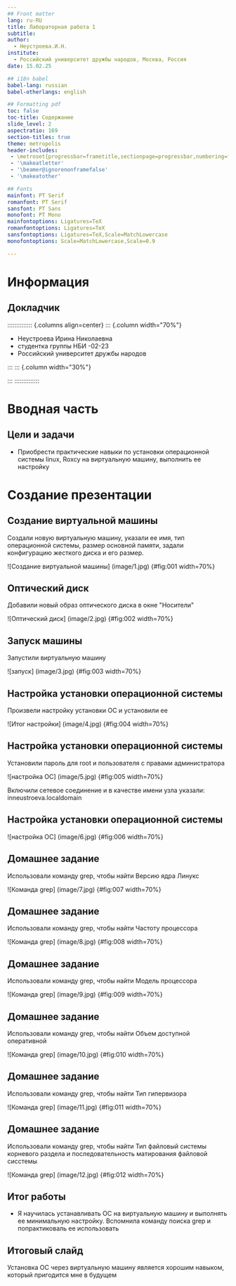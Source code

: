 ```yaml
---
## Front matter
lang: ru-RU
title: Лабораторная работа 1
subtitle: 
author:
  - Неустроева.И.Н.
institute:
  - Российский университет дружбы народов, Москва, Россия
date: 15.02.25

## i18n babel
babel-lang: russian
babel-otherlangs: english

## Formatting pdf
toc: false
toc-title: Содержание
slide_level: 2
aspectratio: 169
section-titles: true
theme: metropolis
header-includes:
 - \metroset{progressbar=frametitle,sectionpage=progressbar,numbering=fraction}
 - '\makeatletter'
 - '\beamer@ignorenonframefalse'
 - '\makeatother'

## Fonts
mainfont: PT Serif
romanfont: PT Serif
sansfont: PT Sans
monofont: PT Mono
mainfontoptions: Ligatures=TeX
romanfontoptions: Ligatures=TeX
sansfontoptions: Ligatures=TeX,Scale=MatchLowercase
monofontoptions: Scale=MatchLowercase,Scale=0.9

---
```


# Информация

## Докладчик

:::::::::::::: {.columns align=center}
::: {.column width="70%"}

  * Неустроева Ирина Николаевна
  * студентка группы НБИ -02-23 
  * Российский университет дружбы народов 

:::
::: {.column width="30%"}


:::
::::::::::::::

# Вводная часть

## Цели и задачи

- Приобрести практические навыки по установки операционной системы linux, Roxcy на виртуальную машину, выполнить ее настройку 

# Создание презентации

## Создание виртуальной машины

Создали новую виртуальную машину, указали ее имя, тип операционной системы, размер основной памяти, задали конфигурацию жесткого диска и его размер.

![Создание виртуальной машины] (image/1.jpg) {#fig:001 width=70%}

## Оптический диск

Добавили новый образ оптического диска в окне "Носители"

![Оптический диск] (image/2.jpg) {#fig:002 width=70%}

## Запуск машины

Запустили виртуальную машину

![запуск] (image/3.jpg) {#fig:003 width=70%}

## Настройка установки операционной системы

Произвели настройку установки ОС и установили ее

![Итог настройки] (image/4.jpg) {#fig:004 width=70%}


## Настройка установки операционной системы

Установили пароль для root и пользователя с правами администратора

![настройка ОС] (image/5.jpg) {#fig:005 width=70%}

Включили сетевое соединение и в качестве имени узла указали: inneustroeva.localdomain

## Настройка установки операционной системы

![настройка ОС] (image/6.jpg) {#fig:006 width=70%}

## Домашнее задание

Использовали команду grep, чтобы найти Версию ядра Линукс 

![Команда grep] (image/7.jpg) {#fig:007 width=70%}

## Домашнее задание

Использовали команду grep, чтобы найти Частоту процессора

![Команда grep] (image/8.jpg) {#fig:008 width=70%}

## Домашнее задание

Использовали команду grep, чтобы найти Модель процессора

![Команда grep] (image/9.jpg) {#fig:009 width=70%}

## Домашнее задание

Использовали команду grep, чтобы найти Объем доступной оперативной

![Команда grep] (image/10.jpg) {#fig:010 width=70%}

## Домашнее задание

Использовали команду grep, чтобы найти Тип гипервизора

![Команда grep] (image/11.jpg) {#fig:011 width=70%}

## Домашнее задание

Использовали команду grep, чтобы найти Тип файловый системы корневого раздела и последовательность матирования файловой сисстемы

![Команда grep] (image/12.jpg) {#fig:012 width=70%}


## Итог работы

- Я научилась устанавливать ОС на виртуальную машину и выполнять ее минимальную настройку. Вспомнила команду поиска grep и попрактиковаль ее использовать 


## Итоговый слайд

Установка ОС через виртуальную машину является хорошим навыком, который пригодится мне в будущем
